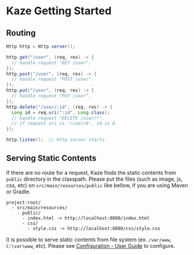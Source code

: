 # Kaze Getting Started

<!-- TODO : Table of Contents

- Routing
- Serving Static Contents

 -->


## Routing
```java
Http http = Http.server();

http.get("/user", (req, res) -> {
  // handle request "GET /user".
});
http.post("/user", (req, res) -> {
  // handle request "POST /user".
});
http.put("/user", (req, res) -> {
  // handle request "PUT /user".
});
http.delete("/user/:id", (req, res) -> {
  Long id = req.uri(":id", Long.class);
  // handle request "DELETE /user/*".
  // if request uri is '/user/8', id is 8.
});

http.listen();  // http server starts.
```


## Serving Static Contents
If there are no route for a request, Kaze finds the static contents from `public` directory in the classpath. Please put the files (such as image, js, css, etc) on `src/main/resources/public` like bellow, if you are using Maven or Gradle.

```
project-root/
  - src/main/resources/
    - public/
      - index.html -> http://localhost:8080/index.html
      - css/
        - style.css -> http://localhost:8080/css/style.css
```

It is possible to serve static contents from file system (ex. `/var/www`, `C:\var\www`, etc). Please see [Configuration - User Guide](user-guide.md) to configure.

